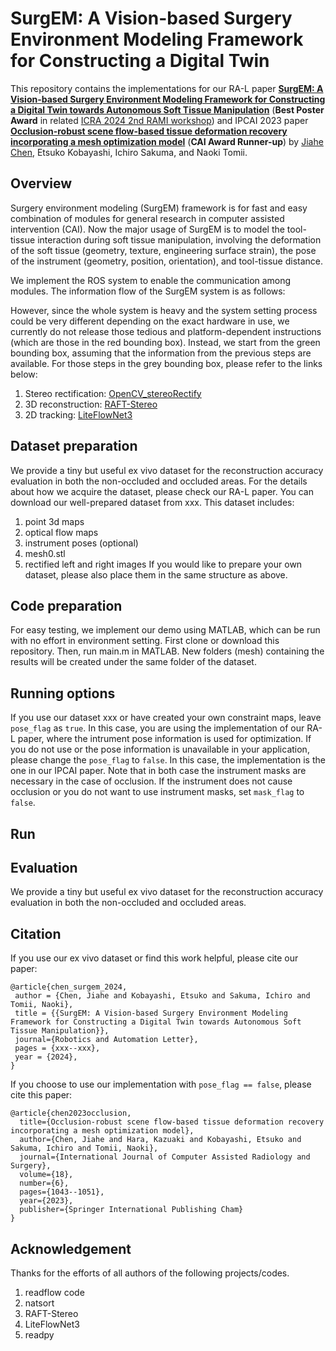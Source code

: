 # SurgEM: A Vision-based Surgery Environment Modeling Framework for Constructing a Digital Twin

This repository contains the implementations for our RA-L paper **[SurgEM: A Vision-based Surgery Environment Modeling Framework for Constructing a Digital Twin towards Autonomous Soft Tissue Manipulation](https://)** (**Best Poster Award** in related [ICRA 2024 2nd RAMI workshop](https://sites.google.com/view/rami-icra-2024-workshop/home?pli=1)) and IPCAI 2023 paper **[Occlusion-robust scene flow-based tissue deformation recovery incorporating a mesh optimization model](https://doi.org/10.1007/s11548-023-02889-z)** (**CAI Award Runner-up**) by [Jiahe Chen](http://), Etsuko Kobayashi, Ichiro Sakuma, and Naoki Tomii.

## Overview

Surgery environment modeling (SurgEM) framework is for fast and easy combination of modules for general research in computer assisted intervention (CAI). Now the major usage of SurgEM is to model the tool-tissue interaction during soft tissue manipulation, involving the deformation of the soft tissue (geometry, texture, engineering surface strain), the pose of the instrument (geometry, position, orientation), and tool-tissue distance.

We implement the ROS system to enable the communication among modules. The information flow of the SurgEM system is as follows:



However, since the whole system is heavy and the system setting process could be very different depending on the exact hardware in use, we currently do not release those tedious and platform-dependent instructions (which are those in the red bounding box). Instead, we start from the green bounding box, assuming that the information from the previous steps are available. For those steps in the grey bounding box, please refer to the links below:
1. Stereo rectification: [OpenCV_stereoRectify](https://docs.opencv.org/4.x/d9/d0c/group__calib3d.html#ga617b1685d4059c6040827800e72ad2b6)
2. 3D reconstruction: [RAFT-Stereo](https://github.com/princeton-vl/RAFT-Stereo.git)
3. 2D tracking: [LiteFlowNet3](https://github.com/twhui/LiteFlowNet3.git)

## Dataset preparation

We provide a tiny but useful ex vivo dataset for the reconstruction accuracy evaluation in both the non-occluded and occluded areas. For the details about how we acquire the dataset, please check our RA-L paper. You can download our well-prepared dataset from xxx. This dataset includes:
1. point 3d maps
2. optical flow maps
3. instrument poses (optional)
4. mesh0.stl
5. rectified left and right images
    If you would like to prepare your own dataset, please also place them in the same structure as above.

## Code preparation

For easy testing, we implement our demo using MATLAB, which can be run with no effort in environment setting. First clone or download this repository. Then, run main.m in MATLAB. New folders (mesh) containing the results will be created under the same folder of the dataset.

## Running options

If you use our dataset xxx or have created your own constraint maps, leave `pose_flag` as `true`. In this case, you are using the implementation of our RA-L paper, where the intrument pose information is used for optimization. If you do not use or the pose information is unavailable in your application, please change the `pose_flag` to `false`. In this case, the implementation is the one in our IPCAI paper.
Note that in both case the instrument masks are necessary in the case of occlusion. If the instrument does not cause occlusion or you do not want to use instrument masks, set `mask_flag` to `false`.

## Run

## Evaluation

We provide a tiny but useful ex vivo dataset for the reconstruction accuracy evaluation in both the non-occluded and occluded areas.

## Citation

If you use our ex vivo dataset or find this work helpful, please cite our paper:

```
@article{chen_surgem_2024,
 author = {Chen, Jiahe and Kobayashi, Etsuko and Sakuma, Ichiro and Tomii, Naoki},
 title = {{SurgEM: A Vision-based Surgery Environment Modeling Framework for Constructing a Digital Twin towards Autonomous Soft Tissue Manipulation}},
 journal={Robotics and Automation Letter},
 pages = {xxx--xxx},
 year = {2024},
}
```

If you choose to use our implementation with `pose_flag == false`, please cite this paper:

```
@article{chen2023occlusion,
  title={Occlusion-robust scene flow-based tissue deformation recovery incorporating a mesh optimization model},
  author={Chen, Jiahe and Hara, Kazuaki and Kobayashi, Etsuko and Sakuma, Ichiro and Tomii, Naoki},
  journal={International Journal of Computer Assisted Radiology and Surgery},
  volume={18},
  number={6},
  pages={1043--1051},
  year={2023},
  publisher={Springer International Publishing Cham}
}
```

## Acknowledgement

Thanks for the efforts of all authors of the following projects/codes.

1. readflow code
2. natsort
3. RAFT-Stereo
4. LiteFlowNet3
5. readpy
